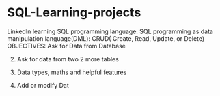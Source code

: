 # SQL-Learning-projects
LinkedIn learning  SQL programming language. SQL programming as data manipulation language(DML):
CRUD( Create, Read, Update, or Delete) 
OBJECTIVES:
Ask for Data from Database

2. Ask for data from two 2 more tables

3. Data types, maths and helpful features

4. Add or modify Dat

